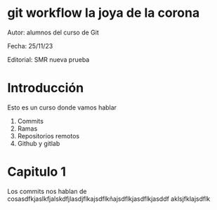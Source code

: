 # git workflow la joya de la corona

Autor: alumnos del curso de Git

Fecha: 25/11/23

Editorial: SMR
     nueva prueba

# Introducción

Esto es un curso donde vamos hablar 
1. Commits
2. Ramas
3. Repositorios remotos
4. Github y gitlab


# Capitulo 1

Los commits nos hablan de cosasdfkjaslkfjalskdfjlasdjflkajsdflkñajsdflkjasdflkjasddf
aklsjfklajsdflk

